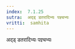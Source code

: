 ```yaml
---
index:  7.1.25
sutra:  अद्ड् डतरादिभ्यः पज्ञ्चभ्यः
vritti:  samhita 
---
```


अद्ड् डतरादिभ्यः पज्ञ्चभ्यः

